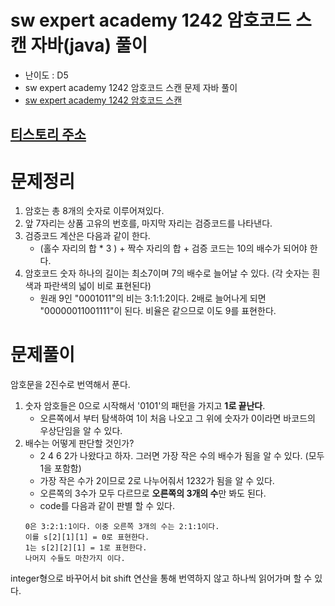 # sw expert academy 1242 암호코드 스캔 자바(java)  풀이
- 난이도 : D5
- sw expert academy 1242 암호코드 스캔 문제 자바 풀이
- [sw expert academy 1242 암호코드 스캔](https://swexpertacademy.com/main/code/problem/problemDetail.do?contestProbId=AV15JEKKAM8CFAYD)

## [티스토리 주소](https://hoho325.tistory.com/)

# 문제정리
1. 암호는 총 8개의 숫자로 이루어져있다.
2. 앞 7자리는 상품 고유의 번호를, 마지막 자리는 검증코드를 나타낸다.
3. 검증코드 계산은 다음과 같이 한다.
    - (홀수 자리의 합 * 3 ) + 짝수 자리의 합 + 검증 코드는 10의 배수가 되어야 한다.
4. 암호코드 숫자 하나의 길이는 최소7이며 7의 배수로 늘어날 수 있다. (각 숫자는 흰색과 파란색의 넓이 비로 표현된다)
    - 원래 9인 "0001011"의 비는 3:1:1:2이다. 2배로 늘어나게 되면 "00000011001111"이 된다. 비율은 같으므로 이도 9를 표현한다.
    

# 문제풀이
암호문을 2진수로 번역해서 푼다.
1. 숫자 암호들은 0으로 시작해서 '0101'의 패턴을 가지고 **1로 끝난다**.
    * 오른쪽에서 부터 탐색하여 1이 처음 나오고 그 위에 숫자가 0이라면 바코드의 우상단임을 알 수 있다.
2. 배수는 어떻게 판단할 것인가?
    *  2 4 6 2가 나왔다고 하자. 그러면 가장 작은 수의 배수가 됨을 알 수 있다. (모두 1을 포함함)
    * 가장 작은 수가 2이므로 2로 나누어줘서 1232가 됨을 알 수 있다.
    * 오른쪽의 3수가 모두 다르므로 **오른쪽의 3개의 수**만 봐도 된다.
    * code를 다음과 같이 판별 할 수 있다.
    ```
    0은 3:2:1:1이다. 이중 오른쪽 3개의 수는 2:1:1이다.
    이를 s[2][1][1] = 0로 표현한다.
    1는 s[2][2][1] = 1로 표현한다.
    나머지 수들도 마찬가지 이다.
    ```

integer형으로 바꾸어서 bit shift 연산을 통해 번역하지 않고 하나씩 읽어가며 할 수 있다.